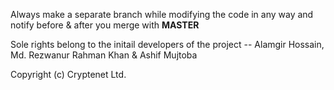 Always make a separate branch while modifying the code in any way and notify before & after you merge with **MASTER**

Sole rights belong to the initail developers of the project -- Alamgir Hossain, Md. Rezwanur Rahman Khan & Ashif Mujtoba

Copyright (c) Cryptenet Ltd.